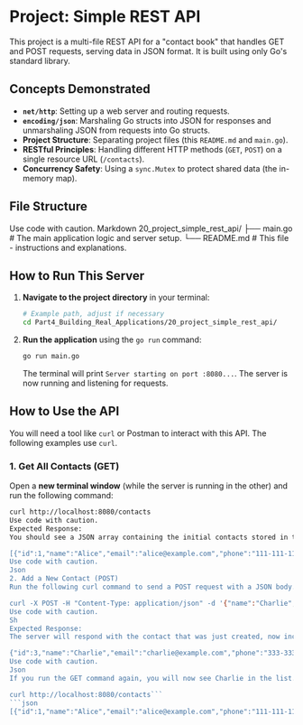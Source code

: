 # Project: Simple REST API

This project is a multi-file REST API for a "contact book" that handles GET and POST requests, serving data in JSON format. It is built using only Go's standard library.

## Concepts Demonstrated
*   **`net/http`**: Setting up a web server and routing requests.
*   **`encoding/json`**: Marshaling Go structs into JSON for responses and unmarshaling JSON from requests into Go structs.
*   **Project Structure**: Separating project files (this `README.md` and `main.go`).
*   **RESTful Principles**: Handling different HTTP methods (`GET`, `POST`) on a single resource URL (`/contacts`).
*   **Concurrency Safety**: Using a `sync.Mutex` to protect shared data (the in-memory map).

## File Structure
Use code with caution.
Markdown
20_project_simple_rest_api/
├── main.go # The main application logic and server setup.
└── README.md # This file - instructions and explanations.

## How to Run This Server

1.  **Navigate to the project directory** in your terminal:
    ```sh
    # Example path, adjust if necessary
    cd Part4_Building_Real_Applications/20_project_simple_rest_api/
    ```

2.  **Run the application** using the `go run` command:
    ```sh
    go run main.go
    ```
    The terminal will print `Server starting on port :8080...`. The server is now running and listening for requests.

## How to Use the API

You will need a tool like `curl` or Postman to interact with this API. The following examples use `curl`.

### 1. Get All Contacts (GET)

Open a **new terminal window** (while the server is running in the other) and run the following command:

```sh
curl http://localhost:8080/contacts
Use code with caution.
Expected Response:
You should see a JSON array containing the initial contacts stored in the server's memory.

[{"id":1,"name":"Alice","email":"alice@example.com","phone":"111-111-1111"},{"id":2,"name":"Bob","email":"bob@example.com","phone":"222-222-2222"}]
Use code with caution.
Json
2. Add a New Contact (POST)
Run the following curl command to send a POST request with a JSON body. This will create a new contact.

curl -X POST -H "Content-Type: application/json" -d '{"name":"Charlie","email":"charlie@example.com","phone":"333-333-3333"}' http://localhost:8080/contacts
Use code with caution.
Sh
Expected Response:
The server will respond with the contact that was just created, now including its new server-assigned id.

{"id":3,"name":"Charlie","email":"charlie@example.com","phone":"333-333-3333"}
Use code with caution.
Json
If you run the GET command again, you will now see Charlie in the list.

curl http://localhost:8080/contacts```
```json
[{"id":1,"name":"Alice","email":"alice@example.com","phone":"111-111-1111"},{"id":2,"name":"Bob","email":"bob@example.com","phone":"222-222-2222"},{"id":3,"name":"Charlie","email":"charlie@example.com","phone":"333-333-3333"}]